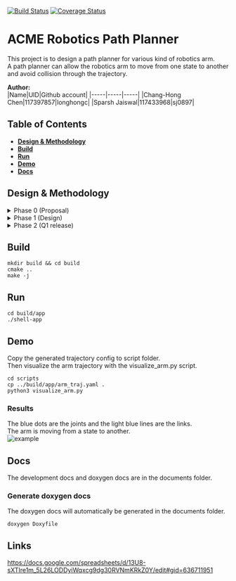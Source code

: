 [![Build Status](https://github.com/sj0897/ACME_Robotics_Path_Planner/actions/workflows/build_and_coveralls.yml/badge.svg)](https://github.com/sj0897/ACME_Robotics_Path_Planner/actions/workflows/build_and_coveralls.yml)
[![Coverage Status](https://coveralls.io/repos/github/sj0897/ACME_Robotics_Path_Planner/badge.png?branch=master)](https://coveralls.io/github/sj0897/ACME_Robotics_Path_Planner?branch=master)

# ACME Robotics Path Planner
This project is to design a path planner for various kind of robotics arm.  
A path planner can allow the robotics arm to move from one state to another and avoid collision through the trajectory. 

**Author:**  
|Name|UID|Github account|
|-----|-----|-----|
|Chang-Hong Chen|117397857|longhongc|
|Sparsh Jaiswal|117433968|sj0897| 

## Table of Contents
- [**Design & Methodology**](#design--methodology)  
- [**Build**](#build)  
- [**Run**](#run)  
- [**Demo**](#demo)  
- [**Docs**](#docs)  
 
## Design & Methodology
<details>
<summary>Phase 0 (Proposal)</summary>  
The detail of the proposal is in the Proposal directory.   

#### UML Diagram  
<img src="https://user-images.githubusercontent.com/28807825/195421760-ab0f5376-8b94-49ca-8258-db5514085743.png" alt="midterm_proposol_uml" width="700"/>  

#### Quad Chart
<img width="681" alt="808x_quad_chart" src="https://user-images.githubusercontent.com/28807825/195422070-405c3a34-ab3b-4419-8697-51e7f42a85fb.png">

#### Video 
https://www.youtube.com/watch?v=pWCyieuHHsQ  
</details>

<details>
<summary>Phase 1 (Design)</summary>  

#### Progress  
- [x] UML intial design
- [x] Classes barebone design
- [x] Building and documentng setup
- [x] Initial backlog design

#### UML Diagram  
<img width="627" alt="image" src="https://user-images.githubusercontent.com/28807825/196823499-77bd3877-373c-4830-aca9-364a7b79902c.png">

#### Activity Diagram
<img width="292" alt="image" src="https://user-images.githubusercontent.com/28807825/196823615-ef2368d8-55bd-4359-9561-c92042739156.png">

#### Video
https://youtu.be/x7Cnl6RYBdM
</details>

<details>
<summary>Phase 2 (Q1 release)</summary>  
Implemented the IK, FK, and planning class along with the visualization tool. 

#### UML Diagram  
<img width="627" alt="image" src="https://user-images.githubusercontent.com/28807825/196823499-77bd3877-373c-4830-aca9-364a7b79902c.png">

#### Video

https://youtu.be/OI30vWzXK_A

</details>

## Build
```
mkdir build && cd build
cmake ..
make -j
```

## Run
```
cd build/app
./shell-app
```

## Demo
Copy the generated trajectory config to script folder.  
Then visualize the arm trajectory with the visualize_arm.py script. 
```
cd scripts
cp ../build/app/arm_traj.yaml .
python3 visualize_arm.py
```
### Results
The blue dots are the joints and the light blue lines are the links.  
The arm is moving from a state to another.  
![example](https://user-images.githubusercontent.com/28807825/198857109-ea1e47ce-856e-4804-93dc-5e3d52243b65.png)


## Docs
The development docs and doxygen docs are in the documents folder.

### Generate doxygen docs
The doxygen docs will automatically be generated in the documents folder. 
```
doxygen Doxyfile
```

## Links

https://docs.google.com/spreadsheets/d/13U8-sXTIre1m_5L26LODDyiWqxcg9dg30RVNmKRkZ0Y/edit#gid=636711951





